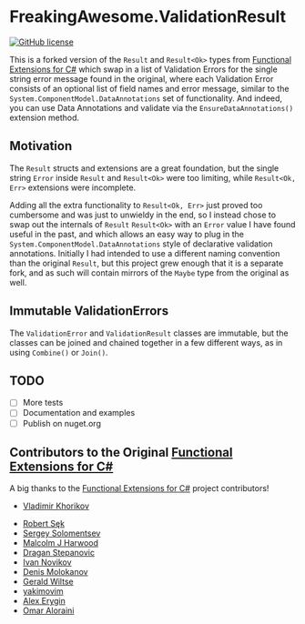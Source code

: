 # FreakingAwesome.ValidationResult

[![GitHub license](https://img.shields.io/github/license/mashape/apistatus.svg)](https://github.com/vkhorikov/CSharpFunctionalExtensions/blob/master/LICENSE)

This is a forked version of the `Result` and `Result<Ok>` types from [Functional Extensions for
C#](https://github.com/vkhorikov/CSharpFunctionalExtensions) which swap in a list of Validation Errors for the single
string error message found in the original, where each Validation Error consists of an optional list of field names and
error message, similar to the `System.ComponentModel.DataAnnotations` set of functionality. And indeed, you can use Data
Annotations and validate via the `EnsureDataAnnotations()` extension method.

## Motivation

The `Result` structs and extensions are a great foundation, but the single string `Error` inside `Result` and
`Result<Ok>` were too limiting, while `Result<Ok, Err>` extensions were incomplete.

Adding all the extra functionality to `Result<Ok, Err>` just proved too cumbersome and was just to unwieldy in the end,
so I instead chose to swap out the internals of `Result` `Result<Ok>` with an `Error` value I have found useful in the
past, and which allows an easy way to plug in the `System.ComponentModel.DataAnnotations` style of declarative
validation annotations.  Initially I had intended to use a different naming convention than the original `Result`, but
this project grew enough that it is a separate fork, and as such will contain mirrors of the `Maybe` type from the
original as well.

## Immutable ValidationErrors

The `ValidationError` and `ValidationResult` classes are immutable, but the classes can be joined and chained together
in a few different ways, as in using `Combine()` or `Join()`.

## TODO

 - [ ] More tests
 - [ ] Documentation and examples
 - [ ] Publish on nuget.org

## Contributors to the Original [Functional Extensions for C#](https://github.com/vkhorikov/CSharpFunctionalExtensions)

A big thanks to the [Functional Extensions for C#](https://github.com/vkhorikov/CSharpFunctionalExtensions) project contributors!

 - [Vladimir Khorikov](https://github.com/vkhorikov)
 * [Robert Sęk](https://github.com/robosek)
 * [Sergey Solomentsev](https://github.com/SergAtGitHub)
 * [Malcolm J Harwood](https://github.com/mjharwood)
 * [Dragan Stepanovic](https://github.com/dragan-stepanovic)
 * [Ivan Novikov](https://github.com/jonny-novikov)
 * [Denis Molokanov](https://github.com/dmolokanov)
 * [Gerald Wiltse](https://github.com/solvingJ)
 * [yakimovim](https://github.com/yakimovim)
 * [Alex Erygin](https://github.com/alex-erygin)
 * [Omar Aloraini](https://github.com/omaraloraini)
